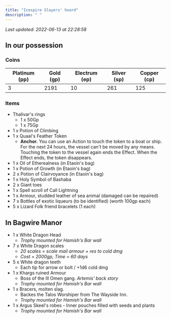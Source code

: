 ```yaml
---
title: "Icespire Slayers' hoard"
description: " "
---
```


*Last updated: 2022-06-13 at 22:28:58*

## In our possession

### Coins

| Platinum (pp) | Gold (gp) | Electrum (ep) | Silver (sp) | Copper (cp) |
| ------------- | --------- | ------------- | ----------- | ----------- |
| 3             | 2191      | 10            | 261         | 125          |

### Items

- Thalivar's rings
	- 1 x 50Gp
	- 1 x 75Gp
- 1 x Potion of Climbing 
- 1 x Quaal's Feather Token
	- **Anchor.** You can use an Action to touch the token to a boat or ship. For the next 24 hours, the vessel can't be moved by any means. Touching the token to the vessel again ends the Effect. When the Effect ends, the token disappears.
- 1 x Oil of Etherealness (in Etaoin's bag) 
- 1 x Potion of Growth (in Etaoin's bag) 
- 2 x Potion of Clairvoyance (in Etaoin's bag) 
- 1 x Holy Symbol of Bashaba 
- 2 x Giant toes 
- 1 x Spell scroll of Call Lightning 
- 1 x Armour, studded leather of sea animal (damaged can be repaired) 
- 7 x Bottles of exotic liqueurs (to be identified) (worth 100gp each) 
- 5 x Lizard Folk friend bracelets (1 each)

## In Bagwire Manor

- 1 x White Dragon Head
	- *Trophy mounted for Hamish's Bar wall*
-  7 x White Dragon scales
	- *20 scales = scale mail armour + res to cold dmg*
	- *Cost = 2000gp, Time = 60 days*
- 5 x White dragon teeth
	- Each tip for arrow or bolt / +1d6 cold dmg 
- 1 x Khargs ruined Armour  
	- Boss of the Ill Omen gang. *Artemis' back story*
	- *Trophy mounted for Hamish's Bar wall* 
- 1 x Bracers, molten slag.
	- Backes the Talos Worshiper from The Wayside Inn. 
	- *Trophy mounted for Hamish's Bar wall* 
- 1 x Argus Skeel's robes - Inner pouches filled with seeds and plants 
	- *Trophy mounted for Hamish's Bar wall*